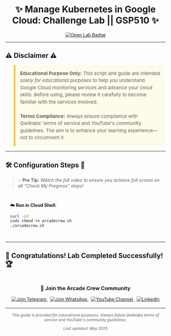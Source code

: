 <h1 align="center">
✨  Manage Kubernetes in Google Cloud: Challenge Lab || GSP510 ✨
</h1>

<div align="center">
  <a href="https://www.cloudskillsboost.google/focuses/58179?parent=catalog" target="_blank" rel="noopener noreferrer">
    <img src="https://img.shields.io/badge/Open_Lab-Cloud_Skills_Boost-4285F4?style=for-the-badge&logo=google&logoColor=white&labelColor=34A853" alt="Open Lab Badge">
  </a>
</div>

---

## ⚠️ Disclaimer ⚠️

<blockquote style="background-color: #fffbea; border-left: 6px solid #f7c948; padding: 1em; font-size: 15px; line-height: 1.5;">
  <strong>Educational Purpose Only:</strong> This script and guide are intended <em>solely for educational purposes</em> to help you understand Google Cloud monitoring services and advance your cloud skills. Before using, please review it carefully to become familiar with the services involved.
  <br><br>
  <strong>Terms Compliance:</strong> Always ensure compliance with Qwiklabs' terms of service and YouTube's community guidelines. The aim is to enhance your learning experience—<em>not</em> to circumvent it.
</blockquote>

---

## 🛠️ Configuration Steps 🚀

> 💡 **Pro Tip:** *Watch the full video to ensure you achieve full scores on all "Check My Progress" steps!*

<div style="padding: 15px; margin: 10px 0;">
<p><strong>☁️ Run in Cloud Shell:</strong></p>

```bash
curl -LO 
sudo chmod +x arcadecrew.sh
./arcadecrew.sh
```

</div>

---

## 🎉 **Congratulations! Lab Completed Successfully!** 🏆  

<div align="center" style="padding: 5px;">
  <h3>📱 Join the Arcade Crew Community</h3>
  
  <a href="https://t.me/arcadecrew">
    <img src="https://img.shields.io/badge/Join_Telegram-2CA5E0?style=for-the-badge&logo=telegram&logoColor=white" alt="Join Telegram">
  </a>
  &nbsp;
  <a href="https://chat.whatsapp.com/KkNEauOhBQXHdVcmqIlv9F">
    <img src="https://img.shields.io/badge/Join_WhatsApp-25D366?style=for-the-badge&logo=whatsapp&logoColor=white" alt="Join WhatsApp">
  </a>
  &nbsp;
  <a href="https://www.youtube.com/@Arcade61432?sub_confirmation=1">
    <img src="https://img.shields.io/badge/Subscribe-Arcade%20Crew-FF0000?style=for-the-badge&logo=youtube&logoColor=white" alt="YouTube Channel">
  </a>
  &nbsp;
  <a href="https://www.linkedin.com/in/gourav61432/">
    <img src="https://img.shields.io/badge/LINKEDIN-Gourav%20Sen-0077B5?style=for-the-badge&logo=linkedin&logoColor=white" alt="LinkedIn">
  </a>

</div>

---

<div align="center">
  <p style="font-size: 12px; color: #586069;">
    <em>This guide is provided for educational purposes. Always follow Qwiklabs terms of service and YouTube's community guidelines.</em>
  </p>
  <p style="font-size: 12px; color: #586069;">
    <em>Last updated: May 2025</em>
  </p>
</div>